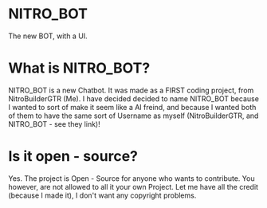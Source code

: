 # NITRO_BOT
The new BOT, with a UI.


# What is NITRO_BOT?
NITRO_BOT is a new Chatbot. It was made as a FIRST coding project, from NitroBuilderGTR (Me). I have decided decided
to name NITRO_BOT because I wanted to sort of make it seem like a AI freind, and because I wanted both of them to 
have the same sort of Username as myself (NitroBuilderGTR, and NITRO_BOT - see they link)! 

# Is it open - source?
Yes. The project is Open - Source for anyone who wants to contribute. You however, are not allowed to all it your own
Project. Let me have all the credit (because I made it), I don't want any copyright problems.
